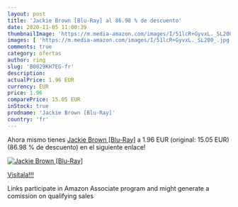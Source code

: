 ```yaml
---
layout: post
title: 'Jackie Brown [Blu-Ray] al 86.98 % de descuento'
date: 2020-11-05 11:00:39
thumbnailImage: 'https://m.media-amazon.com/images/I/51lcR+GyvxL._SL200_.jpg'
images: [ 'https://m.media-amazon.com/images/I/51lcR+GyvxL._SL200_.jpg' ]
comments: true
category: ofertas
author: ring
slug: 'B0029KH7EG-fr'
description:
actualPrice: 1.96 EUR
currency: EUR
price: 1.96
comparePrice: 15.05 EUR
inStock: true
prodname: 'Jackie Brown [Blu-Ray]'
country: 'fr'
---
```


Ahora mismo tienes [Jackie Brown [Blu-Ray]](https://www.amazon.fr/dp/B0029KH7EG/?tag=tolees0d-21) a 1.96 EUR (original: 15.05 EUR) (86.98 %  de descuento) en el siguiente enlace!

[![Jackie Brown [Blu-Ray]](https://m.media-amazon.com/images/I/51lcR+GyvxL._SL200_.jpg)](https://www.amazon.fr/dp/B0029KH7EG/?tag=tolees0d-21)

[Visítala!!!](https://www.amazon.fr/dp/B0029KH7EG/?tag=tolees0d-21)

Links participate in Amazon Associate program and might generate a comission on qualifying sales

